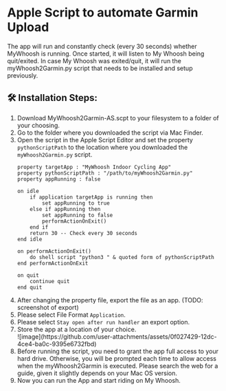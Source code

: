<h1>Apple Script to automate Garmin Upload</h1>
<p>The app will run and constantly check (every 30 seconds) whether MyWhoosh is running. Once started, it will listen to My Whoosh being quit/exited. In case My Whoosh was exited/quit, it will run the myWhoosh2Garmin.py script that needs to be installed and setup previously.</p>
<h2>🛠️ Installation Steps:</h2>
<ol>
  <li>Download MyWhoosh2Garmin-AS.scpt to your filesystem to a folder of your choosing.</li>
  <li>Go to the folder where you downloaded the script via Mac Finder.</li>
  <li>Open the script in the Apple Script Editor and set the property <code>pythonScriptPath</code> to the location where you downloaded the 
  <code>myWhoosh2Garmin.py</code> script.</li>
  
```
property targetApp : "MyWhoosh Indoor Cycling App"
property pythonScriptPath : "/path/to/myWhoosh2Garmin.py"
property appRunning : false

on idle
	if application targetApp is running then
		set appRunning to true
	else if appRunning then
		set appRunning to false
		performActionOnExit()
	end if
	return 30 -- Check every 30 seconds
end idle

on performActionOnExit()
	do shell script "python3 " & quoted form of pythonScriptPath
end performActionOnExit

on quit
	continue quit
end quit

```

  <li>After changing the property file, export the file as an app. (TODO: screenshot of export)</li>
  <li>Please select File Format <code>Application</code>.</li>
  <li>Please select <code>Stay open after run handler</code> an export option.</li>
  <li>Store the app at a location of your choice.</li>
  ![image](https://github.com/user-attachments/assets/0f027429-12dc-4ce4-ba0c-9395e6732fbd)

  <li>Before running the script, you need to grant the app full access to your hard drive. Otherwise, you will be prompted each time to allow access when the myWhoosh2Garmin is executed. Please search the web for a guide, given it slightly depends on your Mac OS version.</li>
  <li>Now you can run the App and start riding on My Whoosh.</li>
</ol>
